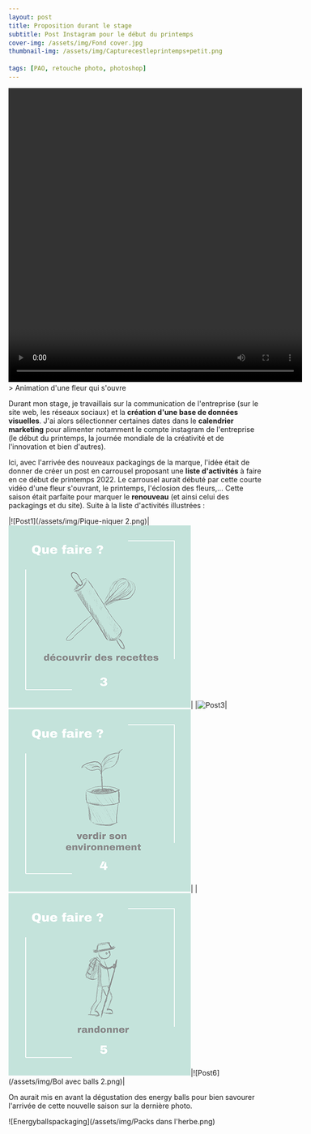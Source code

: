 ```yaml
---
layout: post
title: Proposition durant le stage
subtitle: Post Instagram pour le début du printemps
cover-img: /assets/img/Fond cover.jpg
thumbnail-img: /assets/img/Capturecestleprintemps+petit.png

tags: [PAO, retouche photo, photoshop]
---
```


<html>
<video width="580" height="580" controls>
  <source src="/assets/img/C'est le printemps1.mp4" type="video/mp4">
</video>
</html>
> Animation d'une fleur qui s'ouvre 

Durant mon stage, je travaillais sur la communication de l'entreprise (sur le site web, les réseaux sociaux) et la **création d'une base de données visuelles**.
J'ai alors sélectionner certaines dates dans le **calendrier marketing** pour alimenter notamment le compte instagram de l'entreprise (le début du printemps, la journée mondiale de la créativité et de l'innovation et bien d'autres). 

Ici, avec l'arrivée des nouveaux packagings de la marque, l'idée était de donner de créer un post en carrousel proposant une **liste d'activités** 
à faire en ce début de printemps 2022. Le carrousel aurait débuté par cette courte vidéo d'une fleur s'ouvrant, le printemps, l'éclosion des fleurs,... 
Cette saison était parfaite pour marquer le **renouveau** (et ainsi celui des packagings et du site). Suite à la liste d'activités illustrées :

|![Post1](/assets/img/Pique-niquer 2.png)|![Post2](/assets/img/Cuisine.png)| 
|![Post3](/assets/img/Ménage.png)|![Post4](/assets/img/Plantes.png)|
|![Post5](/assets/img/Randonner.png)|![Post6](/assets/img/Bol avec balls 2.png)|

On aurait mis en avant la dégustation des energy balls pour bien savourer l'arrivée de cette nouvelle saison sur la dernière photo.

![Energyballspackaging](/assets/img/Packs dans l'herbe.png)
